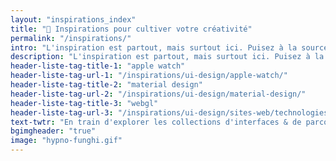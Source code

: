 ```yaml
---
layout: "inspirations_index"
title: "💉 Inspirations pour cultiver votre créativité"
permalink: "/inspirations/"
intro: "L'inspiration est partout, mais surtout ici. Puisez à la source en explorant ces collections d'interfaces & d'expériences issues d'applis, de sites web et d'objets plus ou moins connectés."
description: "L'inspiration est partout, mais surtout ici. Puisez à la source en explorant ces collections d'interfaces & d'expériences. La Web Design Inspiration française."
header-liste-tag-title-1: "apple watch"
header-liste-tag-url-1: "/inspirations/ui-design/apple-watch/"
header-liste-tag-title-2: "material design"
header-liste-tag-url-2: "/inspirations/ui-design/material-design/"
header-liste-tag-title-3: "webgl"
header-liste-tag-url-3: "/inspirations/ui-design/sites-web/technologies/webgl/"
text-twtr: "En train d'explorer les collections d'interfaces & de parcours utilisateur du @MagDuWebdesign 🔍😮🆒👌💫✨"
bgimgheader: "true"
image: "hypno-funghi.gif"
---
```

